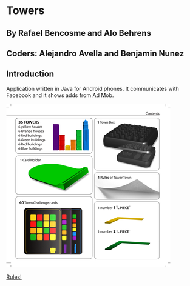 # Towers 
## By Rafael Bencosme and Alo Behrens
## Coders: Alejandro Avella and Benjamin Nunez

## Introduction
Application written in Java for Android phones.  It communicates with Facebook and it shows adds from Ad Mob.

![Towers rules](images/rules.png)

[Rules!](images/Rafa.doc)
